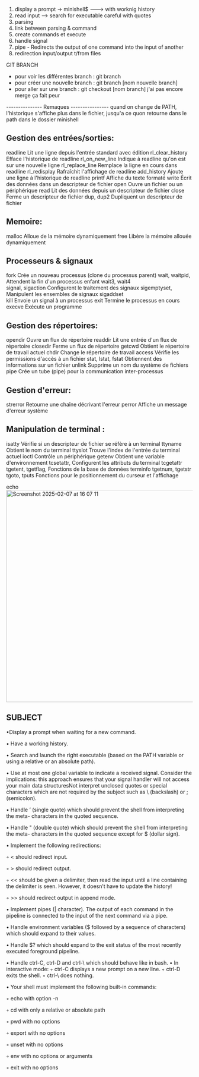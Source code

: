 

1. display a prompt -> minishell$
---> with worknig history
2. read input
--> search for executable careful with quotes
3. parsing 
4. link between parsing & command
5. create commands et execute 
6. handle signal
7. pipe - Redirects the output of one command into the input of another
8. redirection input/output t/from files

GIT BRANCH
- pour voir les différentes branch : git branch
- pour créer une nouvelle branch : git branch [nom nouvelle branch]
- pour aller sur une branch : git checkout [nom branch]
j'ai pas encore merge ça fait peur

--------------- Remaques ----------------
quand on change de PATH, l'historique s'affiche plus dans le fichier, jusqu'a ce quon retourne dans le path dans le dossier minishell


Gestion des entrées/sorties:
------------------------------------------------------------------------------------
readline	        Lit une ligne depuis l'entrée standard avec édition
rl_clear_history	Efface l'historique de readline
rl_on_new_line	    Indique à readline qu'on est sur une nouvelle ligne
rl_replace_line	    Remplace la ligne en cours dans readline
rl_redisplay	    Rafraîchit l'affichage de readline
add_history	        Ajoute une ligne à l'historique de readline
printf	            Affiche du texte formaté
write	            Écrit des données dans un descripteur de fichier
open	            Ouvre un fichier ou un périphérique
read	            Lit des données depuis un descripteur de fichier
close	            Ferme un descripteur de fichier
dup, dup2	        Dupliquent un descripteur de fichier

Memoire:
------------------------------------------------------------------------------------
malloc	            Alloue de la mémoire dynamiquement
free	            Libère la mémoire allouée dynamiquement

Processeurs & signaux 
------------------------------------------------------------------------------------
fork	            Crée un nouveau processus (clone du processus parent)
wait, waitpid,      Attendent la fin d'un processus enfant
wait3, wait4	
signal, sigaction	Configurent le traitement des signaux
sigemptyset,        Manipulent les ensembles de signaux
sigaddset	
kill	            Envoie un signal à un processus
exit	            Termine le processus en cours
execve	            Exécute un programme

Gestion des répertoires:
------------------------------------------------------------------------------------
opendir	            Ouvre un flux de répertoire
readdir	            Lit une entrée d'un flux de répertoire
closedir	        Ferme un flux de répertoire
getcwd	            Obtient le répertoire de travail actuel
chdir	            Change le répertoire de travail
access	            Vérifie les permissions d'accès à un fichier
stat, lstat, fstat	Obtiennent des informations sur un fichier
unlink	            Supprime un nom du système de fichiers
pipe	            Crée un tube (pipe) pour la communication inter-processus

Gestion d'erreur:
------------------------------------------------------------------------------------
strerror	        Retourne une chaîne décrivant l'erreur
perror	            Affiche un message d'erreur système

Manipulation de terminal :
------------------------------------------------------------------------------------
isatty	            Vérifie si un descripteur de fichier se réfère à un terminal
ttyname	            Obtient le nom du terminal
ttyslot	            Trouve l'index de l'entrée du terminal actuel
ioctl	            Contrôle un périphérique
getenv	            Obtient une variable d'environnement
tcsetattr,          Configurent les attributs du terminal
tcgetattr	
tgetent, tgetflag,  Fonctions de la base de données terminfo
tgetnum, tgetstr	
tgoto, tputs	    Fonctions pour le positionnement du curseur et l'affichage

echo 
<img width="571" alt="Screenshot 2025-02-07 at 16 07 11" src="https://github.com/user-attachments/assets/e96deb95-d91f-4f38-b3f8-00dfc8b24a04" />




SUBJECT
------------
•Display a prompt when waiting for a new command.

• Have a working history.

• Search and launch the right executable (based on the PATH variable or using a
relative or an absolute path).

• Use at most one global variable to indicate a received signal. Consider the
implications: this approach ensures that your signal handler will not access your
main data structuresNot interpret unclosed quotes or special characters which are not required by the
subject such as \ (backslash) or ; (semicolon).

• Handle ’ (single quote) which should prevent the shell from interpreting the meta-
characters in the quoted sequence.

• Handle " (double quote) which should prevent the shell from interpreting the meta-
characters in the quoted sequence except for $ (dollar sign).

• Implement the following redirections:

◦ < should redirect input.

◦ > should redirect output.

◦ << should be given a delimiter, then read the input until a line containing the
delimiter is seen. However, it doesn’t have to update the history!

◦ >> should redirect output in append mode.

• Implement pipes (| character). The output of each command in the pipeline is
connected to the input of the next command via a pipe.

• Handle environment variables ($ followed by a sequence of characters) which
should expand to their values.

• Handle $? which should expand to the exit status of the most recently executed
foreground pipeline.

• Handle ctrl-C, ctrl-D and ctrl-\ which should behave like in bash.
• In interactive mode:
◦ ctrl-C displays a new prompt on a new line.
◦ ctrl-D exits the shell.
◦ ctrl-\ does nothing.

• Your shell must implement the following built-in commands:

◦ echo with option -n

◦ cd with only a relative or absolute path

◦ pwd with no options

◦ export with no options

◦ unset with no options

◦ env with no options or arguments

◦ exit with no options


